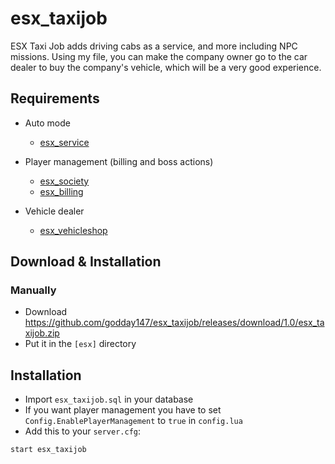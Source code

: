 # esx_taxijob

ESX Taxi Job adds driving cabs as a service, and more including NPC missions.
Using my file, you can make the company owner go to the car dealer to buy the company's vehicle, which will be a very good experience.

## Requirements

* Auto mode
  * [esx_service](https://github.com/ESX-Org/esx_service)

* Player management (billing and boss actions)
  * [esx_society](https://github.com/ESX-Org/esx_society)
  * [esx_billing](https://github.com/ESX-Org/esx_billing)

* Vehicle dealer
  * [esx_vehicleshop](https://github.com/godday147/esx_vehicleshop)
## Download & Installation

### Manually
- Download https://github.com/godday147/esx_taxijob/releases/download/1.0/esx_taxijob.zip
- Put it in the `[esx]` directory

## Installation
- Import `esx_taxijob.sql` in your database
- If you want player management you have to set `Config.EnablePlayerManagement` to `true` in `config.lua`
- Add this to your `server.cfg`:
```
start esx_taxijob
```


